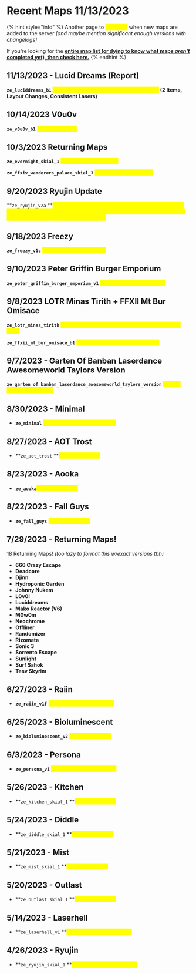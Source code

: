 # Recent Maps 11/13/2023

{% hint style="info" %}
Another page to <mark style="color:yellow;">**highlight**</mark> when new maps are added to the server _\[and maybe mention significant enough versions with changelogs]_

If you're looking for the [**entire map list (or dying to know what maps **_**aren't**_** completed yet), then check here.**](../miscellaneous-info/map-list-+map-records/)
{% endhint %}

## 11/13/2023 - Lucid Dreams (Report)

**`ze_luciddreams_b1` **<mark style="color:yellow;">**added (CS Port; replacing original version)**</mark>** (2 Items, Layout Changes, Consistent Lasers)**

## 10/14/2023 V0u0v

**`ze_v0u0v_b1`** <mark style="color:yellow;">**added (CS Port)**</mark>

## 10/3/2023 Returning Maps

**`ze_evernight_skial_1`** <mark style="color:yellow;">**has returned! (CS Port)**</mark>

**`ze_ffxiv_wanderers_palace_skial_3`** <mark style="color:yellow;">**has returned! (CS Port)**</mark>

## 9/20/2023 Ryujin Update

**`ze_ryujin_v2a` **<mark style="color:yellow;">**has been updated! (Checkpoints have been added to the map for \[3] areas of the map (temple completions) & items spawn at the tree on checkpoint load, boss nerfs.**</mark>

## 9/18/2023 Freezy

**`ze_freezy_v1c`** <mark style="color:yellow;">**added (TF2 Original Map)**</mark>

## 9/10/2023 Peter Griffin Burger Emporium

**`ze_peter_griffin_burger_emporium_v1`** <mark style="color:yellow;">**added (TF2 Original map.)**</mark>

## 9/8/2023 LOTR Minas Tirith + FFXII Mt Bur Omisace

**`ze_lotr_minas_tirith`** <mark style="color:yellow;">**has been re-ported (ver skial 12); should be less jank!**</mark>

**`ze_ffxii_mt_bur_omisace_b1`** <mark style="color:yellow;">**has returned to map list (CS Port)**</mark>

## 9/7/2023 - Garten Of Banban Laserdance Awesomeworld Taylors Version

**`ze_garten_of_banban_laserdance_awesomeworld_taylors_version`** <mark style="color:yellow;">**added! (TF2 Original Map)**</mark>

## 8/30/2023 - Minimal

* **`ze_minimal`** <mark style="color:yellow;">**returned to map list (CS Port)**</mark>

## 8/27/2023 - AOT Trost

* **`ze_aot_trost` **<mark style="color:yellow;">**added! (CS Port)**</mark>

## 8/23/2023 - Aooka

* **`ze_aooka`**<mark style="color:yellow;">**added! (CS Port)**</mark>

## 8/22/2023 - Fall Guys

* **`ze_fall_guys`** <mark style="color:yellow;">**added! (CS Port)**</mark>

## 7/29/2023 - Returning Maps!

18 Returning Maps! _(too lazy to format this w/exact versions tbh)_

* **666 Crazy Escape**
* **Deadcore**
* **Djinn**
* **Hydroponic Garden**
* **Johnny Nukem**
* **L0v0l**
* **Luciddreams**
* **Mako Reactor (V6)**
* **M0w0m**
* **Neochrome**
* **Offliner**
* **Randomizer**
* **Rizomata**
* **Sonic 3**
* **Sorrento Escape**
* **Sunlight**
* **Surf Sahok**
* **Tesv Skyrim**

## 6/27/2023 - Raiin

* **`ze_raiin_v1f`** <mark style="color:yellow;">**added! (TF2 Original Map)**</mark>

## 6/25/2023 - Bioluminescent

* **`ze_bioluminescent_v2`** <mark style="color:yellow;">**added! (CS Port)**</mark>

## 6/3/2023 - Persona

* **`ze_persona_v1`** <mark style="color:yellow;">**added! (TF2 Original Map)**</mark>

## 5/26/2023 - Kitchen

* **`ze_kitchen_skial_1` **<mark style="color:yellow;">**added! (CS Port)**</mark>

## 5/24/2023 - Diddle

* **`ze_diddle_skial_1` **<mark style="color:yellow;">**added! (CS Port)**</mark>

## 5/21/2023 - Mist

* **`ze_mist_skial_1` **<mark style="color:yellow;">**added! (CS Port)**</mark>

## 5/20/2023 - Outlast

* **`ze_outlast_skial_1` **<mark style="color:yellow;">**added! (CS Port)**</mark>

## 5/14/2023 - Laserhell

* **`ze_laserhell_v1` **<mark style="color:yellow;">**added! (TF2 Original Map)**</mark>

## 4/26/2023 - Ryujin

* **`ze_ryujin_skial_1` **<mark style="color:yellow;">**added! (TF2 Original Map)**</mark>

&#x20;



##

##

